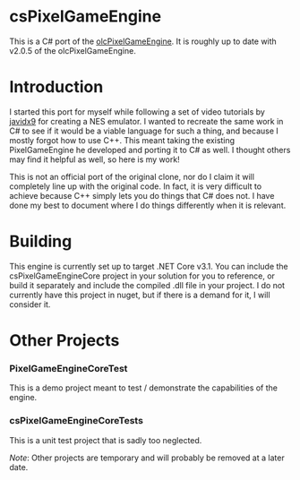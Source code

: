﻿# csPixelGameEngine
This is a C# port of the [olcPixelGameEngine](https://github.com/OneLoneCoder/olcPixelGameEngine). It is roughly up to date
with v2.0.5 of the olcPixelGameEngine.

# Introduction
I started this port for myself while following a set of video tutorials by [javidx9](https://www.youtube.com/c/javidx9) for creating a NES 
emulator. I wanted to recreate the same work in C# to see if it would be a viable language for such a thing, and because I mostly forgot 
how to use C++. This meant taking the existing PixelGameEngine he developed and porting it to C# as well. I thought others may find it helpful 
as well, so here is my work!

This is not an official port of the original clone, nor do I claim it will completely line up with the original code. In fact, it is very
difficult to achieve because C++ simply lets you do things that C# does not. I have done my best to document where I do things differently 
when it is relevant.

# Building
This engine is currently set up to target .NET Core v3.1. You can include the csPixelGameEngineCore project in your solution for you to 
reference, or build it separately and include the compiled .dll file in your project. I do not currently have this project in nuget, but if
there is a demand for it, I will consider it.

# Other Projects
### PixelGameEngineCoreTest
This is a demo project meant to test / demonstrate the capabilities of the engine.

### csPixelGameEngineCoreTests
This is a unit test project that is sadly too neglected.

*Note*: Other projects are temporary and will probably be removed at a later date.